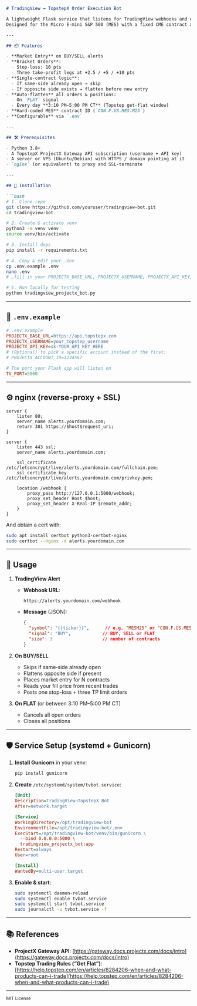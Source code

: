 
````markdown
# TradingView → TopstepX Order Execution Bot

A lightweight Flask service that listens for TradingView webhooks and executes bracketed futures orders on TopstepX (via ProjectX Gateway API).  
Designed for the Micro E-mini S&P 500 (MES) with a fixed CME contract and built-in “get-flat” rules.

---

## 📦 Features

- **Market Entry** on BUY/SELL alerts  
- **Bracket Orders**:  
  - Stop-loss: 10 pts  
  - Three take-profit legs at +2.5 / +5 / +10 pts  
- **Single‐contract logic**:  
  - If same‐side already open → skip  
  - If opposite side exists → flatten before new entry  
- **Auto-flatten** all orders & positions:  
  - On `FLAT` signal  
  - Every day **3:10 PM–5:00 PM CT** (Topstep get-flat window)  
- **Hard-coded MES** contract ID (`CON.F.US.MES.M25`)  
- **Configurable** via `.env`

---

## 🛠️ Prerequisites

- Python 3.8+  
- A TopstepX ProjectX Gateway API subscription (username + API key)  
- A server or VPS (Ubuntu/Debian) with HTTPS / domain pointing at it  
- `nginx` (or equivalent) to proxy and SSL-terminate

---

## 🚀 Installation

```bash
# 1. Clone repo
git clone https://github.com/youruser/tradingview-bot.git
cd tradingview-bot

# 2. Create & activate venv
python3 -m venv venv
source venv/bin/activate

# 3. Install deps
pip install -r requirements.txt

# 4. Copy & edit your .env
cp .env.example .env
nano .env
# …fill in your PROJECTX_BASE_URL, PROJECTX_USERNAME, PROJECTX_API_KEY, optionally TV_PORT…

# 5. Run locally for testing
python tradingview_projectx_bot.py
````

---

## 📄 `.env.example`

```ini
# .env.example
PROJECTX_BASE_URL=https://api.topstepx.com
PROJECTX_USERNAME=your_topstep_username
PROJECTX_API_KEY=sk-YOUR_API_KEY_HERE
# (Optional) to pick a specific account instead of the first:
# PROJECTX_ACCOUNT_ID=1234567

# The port your Flask app will listen on
TV_PORT=5000
```

---

## ⚙️ nginx (reverse-proxy + SSL)

```nginx
server {
    listen 80;
    server_name alerts.yourdomain.com;
    return 301 https://$host$request_uri;
}

server {
    listen 443 ssl;
    server_name alerts.yourdomain.com;

    ssl_certificate /etc/letsencrypt/live/alerts.yourdomain.com/fullchain.pem;
    ssl_certificate_key /etc/letsencrypt/live/alerts.yourdomain.com/privkey.pem;

    location /webhook {
        proxy_pass http://127.0.0.1:5000/webhook;
        proxy_set_header Host $host;
        proxy_set_header X-Real-IP $remote_addr;
    }
}
```

And obtain a cert with:

```bash
sudo apt install certbot python3-certbot-nginx
sudo certbot --nginx -d alerts.yourdomain.com
```

---

## 📝 Usage

1. **TradingView Alert**

   * **Webhook URL**:

     ```
     https://alerts.yourdomain.com/webhook
     ```
   * **Message** (JSON):

     ```json
     {
       "symbol": "{{ticker}}",      // e.g. "MESM25" or "CON.F.US.MES.M25"
       "signal": "BUY",            // BUY, SELL or FLAT
       "size": 3                   // number of contracts
     }
     ```
2. **On BUY/SELL**

   * Skips if same‐side already open
   * Flattens opposite side if present
   * Places market entry for N contracts
   * Reads your fill price from recent trades
   * Posts one stop-loss + three TP limit orders
3. **On FLAT** (or between 3:10 PM–5:00 PM CT)

   * Cancels all open orders
   * Closes all positions

---

## 🛡️ Service Setup (systemd + Gunicorn)

1. **Install Gunicorn** in your venv:

   ```bash
   pip install gunicorn
   ```
2. **Create** `/etc/systemd/system/tvbot.service`:

   ```ini
   [Unit]
   Description=TradingView→TopstepX Bot
   After=network.target

   [Service]
   WorkingDirectory=/opt/tradingview-bot
   EnvironmentFile=/opt/tradingview-bot/.env
   ExecStart=/opt/tradingview-bot/venv/bin/gunicorn \
     --bind 0.0.0.0:5000 \
     tradingview_projectx_bot:app
   Restart=always
   User=root

   [Install]
   WantedBy=multi-user.target
   ```
3. **Enable & start**:

   ```bash
   sudo systemctl daemon-reload
   sudo systemctl enable tvbot.service
   sudo systemctl start tvbot.service
   sudo journalctl -u tvbot.service -f
   ```

---

## 📚 References

* **ProjectX Gateway API**:
  [https://gateway.docs.projectx.com/docs/intro](https://gateway.docs.projectx.com/docs/intro)
* **Topstep Trading Rules (“Get Flat”)**:
  [https://help.topstep.com/en/articles/8284206-when-and-what-products-can-i-trade](https://help.topstep.com/en/articles/8284206-when-and-what-products-can-i-trade)

---

<sup>MIT License</sup>

```


